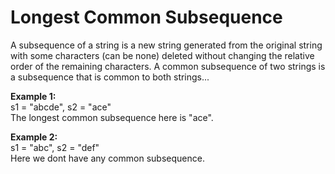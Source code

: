 # Longest Common Subsequence
A subsequence of a string is a new string generated from the original string with some characters (can be none) deleted without changing the relative order of the remaining characters.
A common subsequence of two strings is a subsequence that is common to both strings...


**Example 1:** <br>
s1 = "abcde", s2 = "ace" <br>
The longest common subsequence here is "ace".

**Example 2:** <br>
s1 = "abc", s2 = "def" <br>
Here we dont have any common subsequence.

